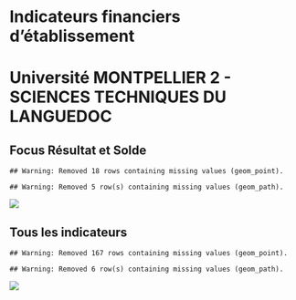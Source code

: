 Indicateurs financiers d’établissement
================

# Université MONTPELLIER 2 - SCIENCES TECHNIQUES DU LANGUEDOC

## Focus Résultat et Solde

    ## Warning: Removed 18 rows containing missing values (geom_point).

    ## Warning: Removed 5 row(s) containing missing values (geom_path).

![](/home/julien/repo/cpesr/RFC/Finances/Etablissements/université_montpellier_2___sciences_techniques_du_languedoc_files/figure-gfm/etab.focus-1.png)<!-- -->

## Tous les indicateurs

    ## Warning: Removed 167 rows containing missing values (geom_point).

    ## Warning: Removed 6 row(s) containing missing values (geom_path).

![](/home/julien/repo/cpesr/RFC/Finances/Etablissements/université_montpellier_2___sciences_techniques_du_languedoc_files/figure-gfm/etab-1.png)<!-- -->
